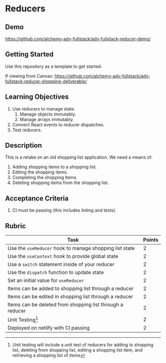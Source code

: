# Reducers

## Demo

https://github.com/alchemy-adv-fullstack/adv-fullstack-reducer-demo/

## Getting Started

Use this repository as a template to get started.

If viewing from Canvas:
https://github.com/alchemy-adv-fullstack/adv-fullstack-reducer-shopping-deliverable/

## Learning Objectives

1. Use reducers to manage state.
   1. Manage objects immutably.
   2. Manage arrays immutably.
2. Connect React events to reducer dispatches.
3. Test reducers.

## Description

This is a retake on an old shopping list application. We need a means of:

1. Adding shopping items to a shopping list.
2. Editing the shopping items.
3. Completing the shopping items.
4. Deleting shopping items from the shopping list.

## Acceptance Criteria

1. CI must be passing (this includes linting and tests).

## Rubric

| Task                                                      | Points |
|-----------------------------------------------------------|--------|
| Use the `useReducer` hook to manage shopping list state   | 2      |
| Use the `useContext` hook to provide global state         | 2      |
| Use a `switch` statement inside of your reducer           | 2      |
| Use the `dispatch` function to update state               | 2      |
| Set an initial value for `useReducer`                     | 2      |
| Items can be added to shopping list through a reducer     | 2      |
| Items can be edited in shopping list through a reducer    | 2      |
| Items can be deleted from shopping list through a reducer | 2      |
| Unit Testing[^1]                                          | 2      |
| Deployed on netlify with CI passing                       | 2      |

[^1]: Unit testing will include a unit test of reducers for adding to shopping
list, deleting from shopping list, editing a shopping list item, and retrieving
a shopping list of items




